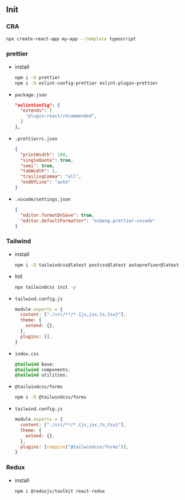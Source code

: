 ## Init

### CRA

```bash
npx create-react-app my-app --template typescript
```

### prettier

- install
  ```bash
  npm i -D prettier
  npm i -D eslint-config-prettier eslint-plugin-prettier
  ```
- `package.json`
  ```json
  "eslintConfig": {
    "extends": [
      "plugin:react/recommended",
    ]
  },
  ```
- `.prettierrc.json`
  ```json
  {
    "printWidth": 100,
    "singleQuote": true,
    "semi": true,
    "tabWidth": 2,
    "trailingComma": "all",
    "endOfLine": "auto"
  }
  ```
- `.vscode/settings.json`
  ```json
  {
    "editor.formatOnSave": true,
    "editor.defaultFormatter": "esbenp.prettier-vscode"
  }
  ```

### Tailwind

- install
  ```bash
  npm i -D tailwindcss@latest postcss@latest autoprefixer@latest
  ```
- Init
  ```bash
  npx tailwindcss init -p
  ```
- `tailwind.config.js`
  ```js
  module.exports = {
    content: ["./src/**/*.{js,jsx,ts,tsx}"],
    theme: {
      extend: {},
    },
    plugins: [],
  }
  ```
- `index.css`

  ```css
  @tailwind base;
  @tailwind components;
  @tailwind utilities;
  ```

- `@tailwindcss/forms`
  ```bash
  npm i -D @tailwindcss/forms
  ```
- `tailwind.config.js`
  ```js
  module.exports = {
    content: ["./src/**/*.{js,jsx,ts,tsx}"],
    theme: {
      extend: {},
    },
    plugins: [require("@tailwindcss/forms")],
  }
  ```

### Redux

- install
  ```bash
  npm i @reduxjs/toolkit react-redux
  ```
